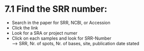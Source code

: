 # 7.1 Find the SRR number:
* Search in the paper for SRR, NCBI, or Accession
* Click the link
* Look for a SRA or project numer
*  Click on each samples and look for SRR-Number <br>
--> SRR, Nr. of spots, Nr. of bases, site, publication date stated